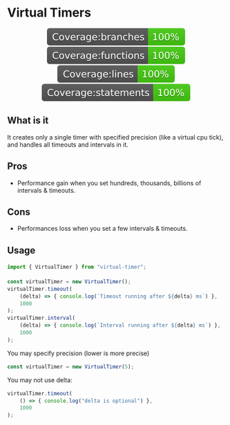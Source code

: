 # Virtual Timers

<center>
<img src="badges/badge-branches.svg">
<img src="badges/badge-functions.svg">
<img src="badges/badge-lines.svg">
<img src="badges/badge-statements.svg">
</center>


## What is it
It creates only a single timer with specified precision (like a virtual cpu tick),
and handles all timeouts and intervals in it.
## Pros
- Performance gain when you set hundreds, thousands, billions of intervals & timeouts.
## Cons
- Performances loss when you set a few intervals & timeouts.

## Usage
```ts
import { VirtualTimer } from "virtual-timer";

const virtualTimer = new VirtualTimer();
virtualTimer.timeout(
    (delta) => { console.log(`Timeout running after ${delta} ms`) },
    1000
);
virtualTimer.interval(
    (delta) => { console.log(`Interval running after ${delta} ms`) },
    1000
);
```

You may specify precision (lower is more precise)
```ts
const virtualTimer = new VirtualTimer(5);
```
You may not use delta:
```ts
virtualTimer.timeout(
    () => { console.log("delta is optional") },
    1000
);
```